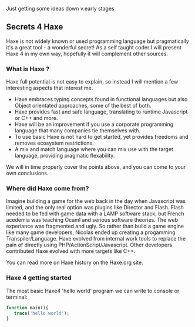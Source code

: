 Just getting some ideas down v.early stages

## Secrets 4 Haxe

Haxe is not widely known or used programming language but pragmatically it's a great tool - a wonderful secret!
As a self taught coder I will present Haxe 4 in my own way, hopefully it will complement other sources.

### What is Haxe ?

Haxe full potential is not easy to explain, so instead I will mention a few interesting aspects that interest me.

- Haxe embraces typing concepts found in functional languages but also Object orientated approaches, some of the best of both.
- Haxe provides fast and safe language, translating to runtime Javascript or C++ and more. 
- Haxe will be an improvement if you use a corporate programming language that many companies tie themselves with.
- To use basic Haxe is not hard to get started, yet provides freedoms and removes ecosystem restrictions.
- A mix and match language where you can mix use with the target language, providing pragmatic flexability.

We will in time properly cover the points above, and you can come to your own conclusions.

### Where did Haxe come from?

Imagine building a game for the web back in the day when Javascript was limited, and the only real option was plugins like Director and Flash. 
Flash needed to be fed with game data with a LAMP software stack, but French acedemia was teaching Ocaml and serious software theories. 
The web experiance was fragmented and ugly.
So rather than build a game engine like many game developers, Nicolas ended up creating a progamming Transpiler/Language.
Haxe evolved from internal work tools to replace the pain of directly using PHP/ActionScript/Javascript. 
Other developers contributed Haxe evolved with more targets like C++.

You can read more on Haxe history on the Haxe.org site.

### Haxe 4 getting started

The most basic Haxe4 'hello world' program we can write to console or terminal:

```Haxe
function main(){
   trace('hello world');
}
```




